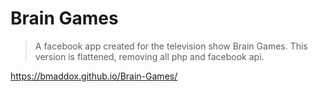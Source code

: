# Brain Games

> A facebook app created for the television show Brain Games. This version is flattened, removing all php and facebook api.

https://bmaddox.github.io/Brain-Games/
